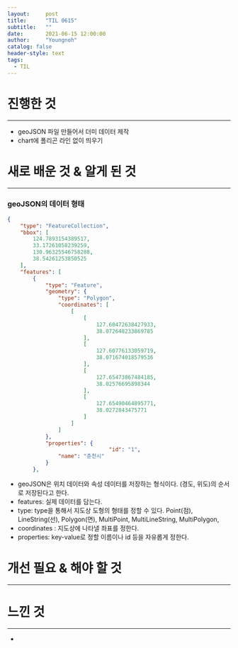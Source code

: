 ```yaml
---
layout:     post
title:      "TIL 0615"
subtitle:   ""
date:       2021-06-15 12:00:00
author:     "Youngnoh"
catalog: false
header-style: text
tags:
  - TIL
---
```


# 진행한 것

---

- geoJSON 파일 만들어서 더미 데이터 제작
- chart에 폴리곤 라인 없이 띄우기

# 새로 배운 것 & 알게 된 것

---

### geoJSON의 데이터 형태

```json
{
    "type": "FeatureCollection",
    "bbox": [
        124.7893154389517,
        33.17261058239259,
        130.96325546758288,
        38.54261253850525
    ],
    "features": [
        {
            "type": "Feature",
            "geometry": {
                "type": "Polygon",
                "coordinates": [
                    [
                        [
                            127.60472638427933,
                            38.072648233869785
                        ],
                        [
                            127.60776133059719,
                            38.071674018579536
                        ],
                        [
                            127.65473867484185,
                            38.02576695898344
                        ],
                        [
                            127.65490464895771,
                            38.0272843475771
                        ]
                    ]
                ]
            },
            "properties": {
								"id": "1",
                "name": "춘천시"
            }
        },
```

- geoJSON은 위치 데이터와 속성 데이터를 저장하는 형식이다. (경도, 위도)의 순서로 저장된다고 한다.
- features: 실제 데이터를 담는다.
- type: type을 통해서 지도상 도형의 형태를 정할 수 있다. 
 Point(점), LineString(선), Polygon(면), MultiPoint, MultiLineString, MultiPolygon,
- coordinates : 지도상에 나타낼 좌표를 정한다.
- properties:  key-value로 정할 이름이나 id 등을 자유롭게 정한다.

# 개선 필요 & 해야 할 것

---

# 느낀 것

---

-
